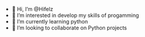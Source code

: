 - 👋 Hi, I’m @Hifelz
- 👀 I’m interested in develop my skills of progamming
- 🌱 I’m currently learning python
- 💞️ I’m looking to collaborate on Python projects

<!---
Hifelz/Hifelz is a ✨ special ✨ repository because its `README.md` (this file) appears on your GitHub profile.
You can click the Preview link to take a look at your changes.
--->
